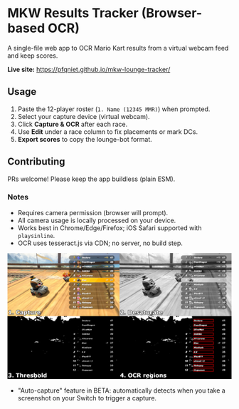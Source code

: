 # MKW Results Tracker (Browser-based OCR)

A single-file web app to OCR Mario Kart results from a virtual webcam feed and keep scores.

**Live site:** https://pfqniet.github.io/mkw-lounge-tracker/

## Usage
1. Paste the 12-player roster (`1. Name (12345 MMR)`) when prompted.
2. Select your capture device (virtual webcam).
3. Click **Capture & OCR** after each race.
4. Use **Edit** under a race column to fix placements or mark DCs.
5. **Export scores** to copy the lounge-bot format.

## Contributing
PRs welcome! Please keep the app buildless (plain ESM).

### Notes
- Requires camera permission (browser will prompt).
- All camera usage is locally processed on your device.
- Works best in Chrome/Edge/Firefox; iOS Safari supported with `playsinline`.
- OCR uses tesseract.js via CDN; no server, no build step.

![Process demonstration](./img/process-demo.jpg)

- "Auto-capture" feature in BETA: automatically detects when you take a screenshot on your Switch to trigger a capture.
